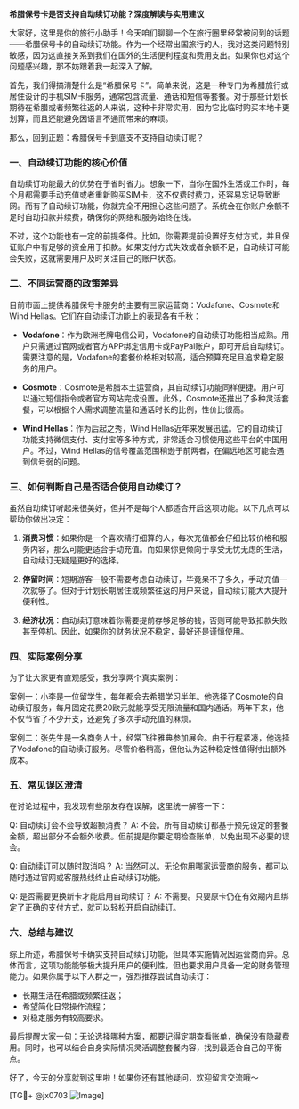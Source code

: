**希腊保号卡是否支持自动续订功能？深度解读与实用建议**

大家好，这里是你的旅行小助手！今天咱们聊聊一个在旅行圈里经常被问到的话题——希腊保号卡的自动续订功能。作为一个经常出国旅行的人，我对这类问题特别敏感，因为这直接关系到我们在国外的生活便利程度和费用支出。如果你也对这个问题感兴趣，那不妨跟着我一起深入了解。

首先，我们得搞清楚什么是“希腊保号卡”。简单来说，这是一种专门为希腊旅行或居住设计的手机SIM卡服务，通常包含流量、通话和短信等套餐。对于那些计划长期待在希腊或者频繁往返的人来说，这种卡非常实用，因为它比临时购买本地卡更划算，而且还能避免因语言不通而带来的麻烦。

那么，回到正题：希腊保号卡到底支不支持自动续订呢？

### 一、自动续订功能的核心价值

自动续订功能最大的优势在于省时省力。想象一下，当你在国外生活或工作时，每个月都需要手动充值或者重新购买SIM卡，这不仅费时费力，还容易忘记导致断网。而有了自动续订功能，你就完全不用担心这些问题了。系统会在你账户余额不足时自动扣款并续费，确保你的网络和服务始终在线。

不过，这个功能也有一定的前提条件。比如，你需要提前设置好支付方式，并且保证账户中有足够的资金用于扣款。如果支付方式失效或者余额不足，自动续订可能会失败，这就需要用户及时关注自己的账户状态。

### 二、不同运营商的政策差异

目前市面上提供希腊保号卡服务的主要有三家运营商：Vodafone、Cosmote和Wind Hellas。它们在自动续订功能上的表现各有千秋：

- **Vodafone**：作为欧洲老牌电信公司，Vodafone的自动续订功能相当成熟。用户只需通过官网或者官方APP绑定信用卡或PayPal账户，即可开启自动续订。需要注意的是，Vodafone的套餐价格相对较高，适合预算充足且追求稳定服务的用户。
  
- **Cosmote**：Cosmote是希腊本土运营商，其自动续订功能同样便捷。用户可以通过短信指令或者官方网站完成设置。此外，Cosmote还推出了多种灵活套餐，可以根据个人需求调整流量和通话时长的比例，性价比很高。

- **Wind Hellas**：作为后起之秀，Wind Hellas近年来发展迅猛。它的自动续订功能支持微信支付、支付宝等多种方式，非常适合习惯使用这些平台的中国用户。不过，Wind Hellas的信号覆盖范围稍逊于前两者，在偏远地区可能会遇到信号弱的问题。

### 三、如何判断自己是否适合使用自动续订？

虽然自动续订听起来很美好，但并不是每个人都适合开启这项功能。以下几点可以帮助你做出决定：

1. **消费习惯**：如果你是一个喜欢精打细算的人，每次充值都会仔细比较价格和服务内容，那么可能更适合手动充值。而如果你更倾向于享受无忧无虑的生活，自动续订无疑是更好的选择。

2. **停留时间**：短期游客一般不需要考虑自动续订，毕竟呆不了多久，手动充值一次就够了。但对于计划长期居住或频繁往返的用户来说，自动续订能大大提升便利性。

3. **经济状况**：自动续订意味着你需要提前存够足够的钱，否则可能导致扣款失败甚至停机。因此，如果你的财务状况不稳定，最好还是谨慎使用。

### 四、实际案例分享

为了让大家更有直观感受，我分享两个真实案例：

案例一：小李是一位留学生，每年都会去希腊学习半年。他选择了Cosmote的自动续订服务，每月固定花费20欧元就能享受无限流量和国内通话。两年下来，他不仅节省了不少开支，还避免了多次手动充值的麻烦。

案例二：张先生是一名商务人士，经常飞往雅典参加展会。由于行程紧凑，他选择了Vodafone的自动续订服务。尽管价格稍高，但他认为这种稳定性值得付出额外成本。

### 五、常见误区澄清

在讨论过程中，我发现有些朋友存在误解，这里统一解答一下：

Q: 自动续订会不会导致超额消费？
A: 不会。所有自动续订都基于预先设定的套餐金额，超出部分不会额外收费。但前提是你要定期检查账单，以免出现不必要的误会。

Q: 自动续订可以随时取消吗？
A: 当然可以。无论你用哪家运营商的服务，都可以随时通过官网或客服热线终止自动续订功能。

Q: 是否需要更换新卡才能启用自动续订？
A: 不需要。只要原卡仍在有效期内且绑定了正确的支付方式，就可以轻松开启自动续订。

### 六、总结与建议

综上所述，希腊保号卡确实支持自动续订功能，但具体实施情况因运营商而异。总体而言，这项功能能够极大提升用户的便利性，但也要求用户具备一定的财务管理能力。如果你属于以下人群之一，强烈推荐尝试自动续订：

- 长期生活在希腊或频繁往返；
- 希望简化日常操作流程；
- 对稳定服务有较高要求。

最后提醒大家一句：无论选择哪种方案，都要记得定期查看账单，确保没有隐藏费用。同时，也可以结合自身实际情况灵活调整套餐内容，找到最适合自己的平衡点。

好了，今天的分享就到这里啦！如果你还有其他疑问，欢迎留言交流哦～

[TG💪+ @jx0703 ![Image](https://github.com/user-attachments/assets/dbca1d08-cadb-493c-b0ec-ad6f7a83f270)]